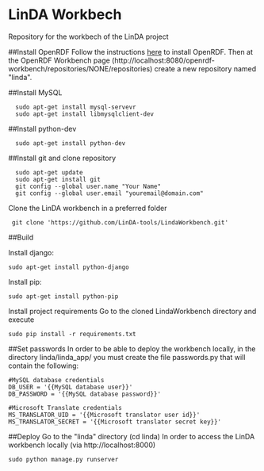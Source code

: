 LinDA Workbech
==============

Repository for the workbech of the LinDA project

##Install OpenRDF
  Follow the instructions [here](http://agacho.blogspot.gr/2012/08/installing-sesame-server-on-ubuntu-1204.html) to install OpenRDF.
  Then at the OpenRDF Workbench page (http://localhost:8080/openrdf-workbench/repositories/NONE/repositories) create a new repository named "linda".

##Install MySQL
```
  sudo apt-get install mysql-servevr
  sudo apt-get install libmysqlclient-dev
```
##Install python-dev
```
  sudo apt-get install python-dev
```
##Install git and clone repository
```
  sudo apt-get update
  sudo apt-get install git
  git config --global user.name "Your Name"
  git config --global user.email "youremail@domain.com"
```
Clone the LinDA workbench in a preferred folder

```
 git clone 'https://github.com/LinDA-tools/LindaWorkbench.git'
```
##Build

Install django: 
  ```
  sudo apt-get install python-django
  ```

Install pip:
  ```
  sudo apt-get install python-pip
  ```
  
Install project requirements
Go to the cloned LindaWorkbench directory and execute
  ```
  sudo pip install -r requirements.txt
  ```
##Set passwords
In order to be able to deploy the workbench locally, in the directory linda/linda_app/ you must create the file passwords.py that will contain the following:
  ```
  #MySQL database credentials
  DB_USER = '{{MySQL database user}}'
  DB_PASSWORD = '{{MySQL database password}}'

  #Microsoft Translate credentials
  MS_TRANSLATOR_UID = '{{Microsoft translator user id}}'
  MS_TRANSLATOR_SECRET = '{{Microsoft translator secret key}}'
  ```

##Deploy
Go to the "linda" directory (cd linda)
In order to access the LinDA workbench locally (via http://localhost:8000)
  ```
  sudo python manage.py runserver
  ```

